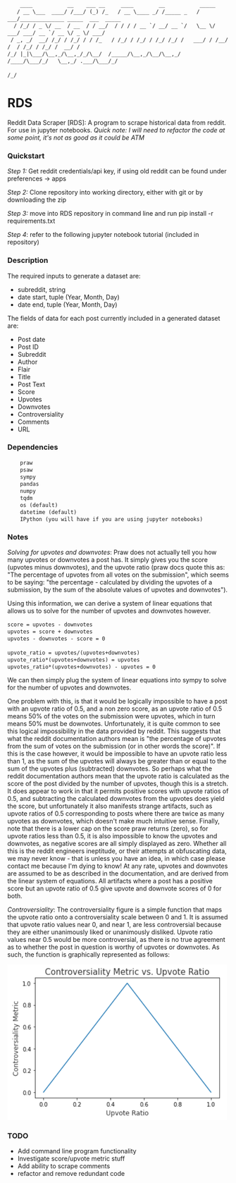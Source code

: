 
        ____           __    ___ __     ____        __           _____                                
       / __ \___  ____/ /___/ (_) /_   / __ \____ _/ /_____ _   / ___/______________ _____  ___  _____
      / /_/ / _ \/ __  / __  / / __/  / / / / __ `/ __/ __ `/   \__ \/ ___/ ___/ __ `/ __ \/ _ \/ ___/
     / _, _/  __/ /_/ / /_/ / / /_   / /_/ / /_/ / /_/ /_/ /   ___/ / /__/ /  / /_/ / /_/ /  __/ /    
    /_/ |_|\___/\__,_/\__,_/_/\__/  /_____/\__,_/\__/\__,_/   /____/\___/_/   \__,_/ .___/\___/_/     
                                                                              /_/                 



# RDS
Reddit Data Scraper [RDS]: A program to scrape historical data from reddit. For use in jupyter notebooks. *Quick note: I will need to refactor the code at some point, it's not as good as it could be ATM*

### Quickstart

*Step 1:* Get reddit credentials/api key, if using old reddit can be found under preferences -> apps

*Step 2:* Clone repository into working directory, either with git or by downloading the zip

*Step 3:* move into RDS repository in command line and run pip install -r requirements.txt

*Step 4*: refer to the following jupyter notebook tutorial (included in repository)


### Description

The required inputs to generate a dataset are:
- subreddit, string
- date start, tuple (Year, Month, Day)
- date end, tuple (Year, Month, Day)


The fields of data for each post currently included in a generated dataset are:

- Post date
- Post ID
- Subreddit
- Author
- Flair
- Title
- Post Text
- Score
- Upvotes
- Downvotes
- Controversiality
- Comments
- URL

### Dependencies

        praw
        psaw
        sympy
        pandas
        numpy
        tqdm
        os (default)
        datetime (default)
        IPython (you will have if you are using jupyter notebooks)

### Notes
*Solving for upvotes and downvotes*: Praw does not actually tell you how many upvotes or downvotes a post has. It simply gives you the score (upvotes minus downvotes), and the upvote ratio (praw docs quote this as: "The percentage of upvotes from all votes on the submission", which seems to be saying: "the percentage - calculated by dividing the upvotes of a submission, by the sum of the absolute values of upvotes and downvotes").

Using this information, we can derive a system of linear equations that allows us to solve for the number of upvotes and downvotes however.
```
score = upvotes - downvotes
upvotes = score + downvotes
upvotes - downvotes - score = 0

upvote_ratio = upvotes/(upvotes+downvotes)
upvote_ratio*(upvotes+downvotes) = upvotes
upvotes_ratio*(upvotes+downvotes) - upvotes = 0
```
We can then simply plug the system of linear equations into sympy to solve for the number of upvotes and downvotes.

One problem with this, is that it would be logically impossible to have a post with an upvote ratio of 0.5, and a non zero score, as an upvote ratio of 0.5 means 50% of the votes on the submission were upvotes, which in turn means 50% must be downvotes. Unfortunately, it is quite common to see this logical impossibility in the data provided by reddit. This suggests that what the reddit documentation authors mean is "the percentage of upvotes from the sum of votes on the submission (or in other words the score)". If this is the case however, it would be impossible to have an upvote ratio less than 1, as the sum of the upvotes will always be greater than or equal to the sum of the upvotes plus (subtracted) downvotes. So perhaps what the reddit documentation authors mean that the upvote ratio is calculated as the score of the post divided by the number of upvotes, though this is a stretch. It does appear to work in that it permits positive scores with upvote ratios of 0.5, and subtracting the calculated downvotes from the upvotes does yield the score, but unfortunately it also manifests strange artifacts, such as upvote ratios of 0.5 corresponding to posts where there are twice as many upvotes as downvotes, which doesn't make much intuitive sense. Finally, note that there is a lower cap on the score praw returns (zero), so for upvote ratios less than 0.5, it is also impossible to know the upvotes and downvotes, as negative scores are all simply displayed as zero. Whether all this is the reddit engineers ineptitude, or their attempts at obfuscating data, we may never know - that is unless you have an idea, in which case please contact me because I'm dying to know!
At any rate, upvotes and downvotes are assumed to be as described in the documentation, and are derived from the linear system of equations. All artifacts where a post has a positive score but an upvote ratio of 0.5 give upvote and downvote scores of 0 for both.



*Controversiality*: The controversiality figure is a simple function that maps the upvote ratio onto a controversiality scale between 0 and 1. It is assumed that upvote ratio values near 0, and near 1, are less controversial because they are either unanimously liked or unanimously disliked. Upvote ratio values near 0.5 would be more controversial, as there is no true agreement as to whether the post in question is worthy of upvotes or downvotes. As such, the function is graphically represented as follows:

![](images/controversial_metric_func.png)


### TODO

- Add command line program functionality
- Investigate score/upvote metric stuff
- Add ability to scrape comments
- refactor and remove redundant code
